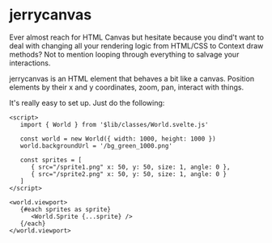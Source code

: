 # jerrycanvas

Ever almost reach for HTML Canvas but hesitate because you dind't want to deal with changing all your rendering logic from HTML/CSS to Context draw methods? Not to mention looping through everything to salvage your interactions.

jerrycanvas is an HTML element that behaves a bit like a canvas. Position elements by their x and y coordinates, zoom, pan, interact with things.

It's really easy to set up. Just do the following:

```svelte
<script>
   import { World } from '$lib/classes/World.svelte.js'

   const world = new World({ width: 1000, height: 1000 })
   world.backgroundUrl = '/bg_green_1000.png'

   const sprites = [
      { src="/sprite1.png" x: 50, y: 50, size: 1, angle: 0 },
      { src="/sprite2.png" x: 50, y: 50, size: 1, angle: 0 }
   ]
</script>

<world.viewport>
   {#each sprites as sprite}
      <World.Sprite {...sprite} />
   {/each}
</world.viewport>
```
